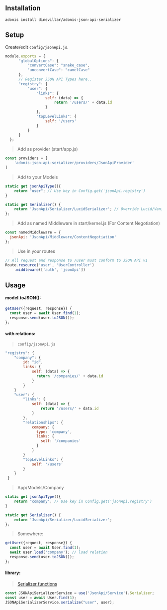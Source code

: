 ## Installation

`adonis install dinevillar/adonis-json-api-serializer`

## Setup
Create/edit ``config/jsonApi.js``.

``` javascript
module.exports = {
      "globalOptions": {
          "convertCase": "snake_case",
          "unconvertCase": "camelCase"
      },
      // Register JSON API Types here..
      "registry": {
          "user": {
              "links": {
                  self: (data) => {
                      return '/users/' + data.id
                  }
              },
              "topLevelLinks": {
                  self: '/users'
              }
          }
      }
  };

```

> Add as provider (start/app.js)

``` javascript
const providers = [
	'adonis-json-api-serializer/providers/JsonApiProvider'
]
```

> Add to your Models
``` javascript
static get jsonApiType(){
    return "user"; // Use key in Config.get('jsonApi.registry')
}

static get Serializer() {
    return 'JsonApi/Serializer/LucidSerializer'; // Override Lucid/VanillaSerializer
};
```

> Add as named Middleware in start/kernel.js (For Content Negotiation)
``` javascript
const namedMiddleware = {
  jsonApi: 'JsonApi/Middleware/ContentNegotiation'
};
```

> Use in your routes
``` javascript
// All request and response to /user must conform to JSON API v1
Route.resource('user', 'UserController')
    .middleware(['auth', 'jsonApi'])
```

## Usage
#### model.toJSON():
``` javascript
getUser({request, response}) {
  const user = await User.find(1);
  response.send(user.toJSON());
};
```

#### with relations:
> `config/jsonApi.js`
``` javascript
"registry": {
	"company": {
		id: "id",
		links: {
			self: (data) => {
			  return '/companies/' + data.id
			}
		}
	}
	"user": {
		"links": {
			self: (data) => {
				return '/users/' + data.id
			}
		},
		"relationships": {
			company: {
			  type: 'company',
			  links: {
			    self: '/companies'
			  }
			}
		}
		"topLevelLinks": {
			self: '/users'
		}
  	}
 }
```
> App/Models/Company
``` javascript
static get jsonApiType(){
    return "company"; // Use key in Config.get('jsonApi.registry')
}

static get Serializer() {
    return 'JsonApi/Serializer/LucidSerializer';
};
```
> Somewhere:
``` javascript
getUser({request, response}) {
  const user = await User.find(1);
  await user.load('company'); // load relation
  response.send(user.toJSON());
};
```
#### library:
> [Serializer functions](https://github.com/danivek/json-api-serializer/blob/master/lib/JSONAPISerializer.js)
``` javascript
const JSONApiSerializerService = use('JsonApi/Service').Serializer;
const user = await User.find(1);
JSONApiSerializerService.serialize("user", user);
```
